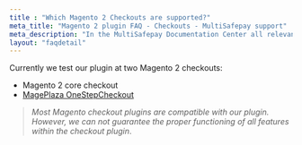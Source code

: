 ```yaml
---
title : "Which Magento 2 Checkouts are supported?"
meta_title: "Magento 2 plugin FAQ - Checkouts - MultiSafepay support"
meta_description: "In the MultiSafepay Documentation Center all relevant information regarding our Plugins and API. As well as Support pages for Payment Method, Tools and General Questions. You can also find the contact details of our Support Team and Integration Team."
layout: "faqdetail"
---
```


Currently we test our plugin at two Magento 2 checkouts:  
* Magento 2 core checkout  
* [MagePlaza OneStepCheckout](https://www.mageplaza.com/magento-2-one-step-checkout-extension/)

>_Most Magento checkout plugins are compatible with our plugin. However, we can not guarantee the proper functioning of all features within the checkout plugin_.
